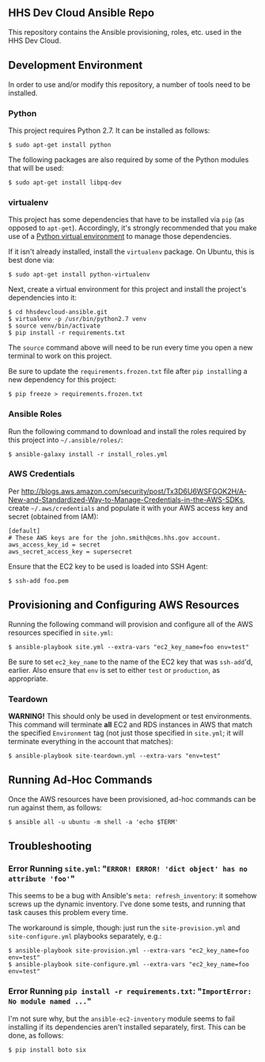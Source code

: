 HHS Dev Cloud Ansible Repo
--------------------------

This repository contains the Ansible provisioning, roles, etc. used in the HHS Dev Cloud.

## Development Environment

In order to use and/or modify this repository, a number of tools need to be installed.

### Python

This project requires Python 2.7. It can be installed as follows:

    $ sudo apt-get install python

The following packages are also required by some of the Python modules that will be used:

    $ sudo apt-get install libpq-dev

### virtualenv

This project has some dependencies that have to be installed via `pip` (as opposed to `apt-get`). Accordingly, it's strongly recommended that you make use of a [Python virtual environment](http://docs.python-guide.org/en/latest/dev/virtualenvs/) to manage those dependencies.

If it isn't already installed, install the `virtualenv` package. On Ubuntu, this is best done via:

    $ sudo apt-get install python-virtualenv

Next, create a virtual environment for this project and install the project's dependencies into it:

    $ cd hhsdevcloud-ansible.git
    $ virtualenv -p /usr/bin/python2.7 venv
    $ source venv/bin/activate
    $ pip install -r requirements.txt

The `source` command above will need to be run every time you open a new terminal to work on this project.

Be sure to update the `requirements.frozen.txt` file after `pip install`ing a new dependency for this project:

    $ pip freeze > requirements.frozen.txt

### Ansible Roles

Run the following command to download and install the roles required by this project into `~/.ansible/roles/`:

    $ ansible-galaxy install -r install_roles.yml

### AWS Credentials

Per <http://blogs.aws.amazon.com/security/post/Tx3D6U6WSFGOK2H/A-New-and-Standardized-Way-to-Manage-Credentials-in-the-AWS-SDKs>, create `~/.aws/credentials` and populate it with your AWS access key and secret (obtained from IAM):

    [default]
    # These AWS keys are for the john.smith@cms.hhs.gov account.
    aws_access_key_id = secret
    aws_secret_access_key = supersecret

Ensure that the EC2 key to be used is loaded into SSH Agent:

    $ ssh-add foo.pem

## Provisioning and Configuring AWS Resources

Running the following command will provision and configure all of the AWS resources specified in `site.yml`:

    $ ansible-playbook site.yml --extra-vars "ec2_key_name=foo env=test"

Be sure to set `ec2_key_name` to the name of the EC2 key that was `ssh-add`'d, earlier. Also ensure that `env` is set to either `test` or `production`, as appropriate.

### Teardown

**WARNING!** This should only be used in development or test environments. This command will terminate **all** EC2 and RDS instances in AWS that match the specified `Environment` tag (not just those specified in `site.yml`; it will terminate everything in the account that matches):

    $ ansible-playbook site-teardown.yml --extra-vars "env=test"

## Running Ad-Hoc Commands

Once the AWS resources have been provisioned, ad-hoc commands can be run against them, as follows:

    $ ansible all -u ubuntu -m shell -a 'echo $TERM'

## Troubleshooting

### Error Running `site.yml`: "`ERROR! ERROR! 'dict object' has no attribute 'foo'`"

This seems to be a bug with Ansible's `meta: refresh_inventory`: it somehow screws up the dynamic inventory. I've done some tests, and running that task causes this problem every time.

The workaround is simple, though: just run the `site-provision.yml` and `site-configure.yml` playbooks separately, e.g.:

    $ ansible-playbook site-provision.yml --extra-vars "ec2_key_name=foo env=test"
    $ ansible-playbook site-configure.yml --extra-vars "ec2_key_name=foo env=test"

### Error Running `pip install -r requirements.txt`: "`ImportError: No module named ...`"

I'm not sure why, but the `ansible-ec2-inventory` module seems to fail installing if its dependencies aren't installed separately, first. This can be done, as follows:

    $ pip install boto six

